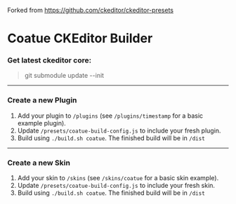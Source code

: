 Forked from https://github.com/ckeditor/ckeditor-presets

Coatue CKEditor Builder
========================

### Get latest ckeditor core:

> git submodule update --init

---

### Create a new Plugin

1. Add your plugin to `/plugins` (see `/plugins/timestamp` for a basic example plugin).
2. Update `/presets/coatue-build-config.js` to include your fresh plugin.
3. Build using `./build.sh coatue`. The finished build will be in `/dist`

---

### Create a new Skin

1. Add your skin to `/skins` (see `/skins/coatue` for a basic skin example).
2. Update `/presets/coatue-build-config.js` to include your fresh skin.
3. Build using `./build.sh coatue`. The finished build will be in `/dist`
